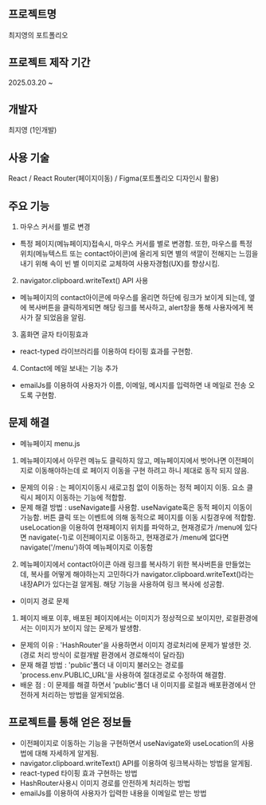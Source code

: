 ## 프로젝트명
최지영의 포트폴리오

## 프로젝트 제작 기간
2025.03.20 ~

## 개발자
최지영 (1인개발)

## 사용 기술
React / React Router(페이지이동) / Figma(포트폴리오 디자인시 활용)

## 주요 기능
1. 마우스 커서를 별로 변경
- 특정 페이지(메뉴페이지)접속시, 마우스 커서를 별로 변경함. 또한, 마우스를 특정 위치(메뉴텍스트 또는 contact아이콘)에 올리게 되면 별의 색깔이 전해지는 느낌을 내기 위해 속이 빈 별 이미지로 교체하여 사용자경험(UX)를 향상시킴.

2. navigator.clipboard.writeText() API 사용
- 메뉴페이지의 contact아이콘에 마우스를 올리면 하단에 링크가 보이게 되는데, 옆에 복사버튼을 클릭하게되면 해당 링크를 복사하고, alert창을 통해 사용자에게 복사가 잘 되었음을 알림.

3. 홈화면 글자 타이핑효과
- react-typed 라이브러리를 이용하여 타이핑 효과를 구현함.

4. Contact에 메일 보내는 기능 추가
- emailJs를 이용하여 사용자가 이름, 이메일, 메시지를 입력하면 내 메일로 전송 오도록 구현함.
  
## 문제 해결
- 메뉴페이지 menu.js
1. 메뉴페이지에서 아무런 메뉴도 클릭하지 않고, 메뉴페이지에서 벗어나면 이전페이지로 이동해야하는데 <Link>로 페이지 이동을 구현 하려고 하니 제대로 동작 되지 않음.
* 문제의 이유 : <Link>는 페이지이동시 새로고침 없이 이동하는 정적 페이지 이동. 요소 클릭시 페이지 이동하는 기능에 적합함.
* 문제 해결 방법 : useNavigate를 사용함. useNavigate훅은 동적 페이지 이동이 가능함. 버튼 클릭 또는 이벤트에 의해 동적으로 페이지를 이동 시킬경우에 적합함. useLocation을 이용하여 현재페이지 위치를 파악하고, 현재경로가 /menu에 있다면 navigate(-1)로 이전페이지로 이동하고, 현재경로가 /menu에 없다면 navigate('/menu')하여 메뉴페이지로 이동함

2. 메뉴페이지에서 contact아이콘 아래 링크를 복사하기 위한 복사버튼을 만들었는데, 복사를 어떻게 해야하는지 고민하다가 navigator.clipboard.writeText()라는 내장API가 있다는걸 알게됨. 해당 기능을 사용하여 링크 복사에 성공함.

- 이미지 경로 문제
1. 페이지 배포 이후, 배포된 페이지에서는 이미지가 정상적으로 보이지만, 로컬환경에서는 이미지가 보이지 않는 문제가 발생함.
* 문제의 이유 : 'HashRouter'을 사용하면서 이미지 경로처리에 문제가 발생한 것. (경로 처리 방식이 로컬개발 환경에서 경로해석이 달라짐)
* 문재 해결 방법 : 'public'폴더 내 이미지 불러오는 경로를 'process.env.PUBLIC_URL'을 사용하여 절대경로로 수정하여 해결함.
* 배운 점 : 이 문제를 해결 하면서 'public'폴더 내 이미지를 로컬과 배포환경에서 안전하게 처리하는 방법을 알게되었음.



## 프로젝트를 통해 얻은 정보들
- 이전페이지로 이동하는 기능을 구현하면서 useNavigate와 useLocation의 사용법에 대해 자세하게 알게됨.
- navigator.clipboard.writeText() API를 이용하여 링크복사하는 방법을 알게됨.
- react-typed 타이핑 효과 구현하는 방법
- HashRouter사용시 이미지 경로를 안전하게 처리하는 방법
- emailJs를 이용하여 사용자가 입력한 내용을 이메일로 받는 방법
